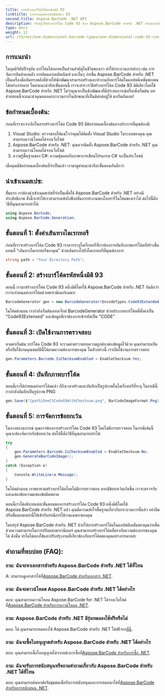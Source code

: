 ```yaml
---
title: การสร้างบาร์โค้ดโค้ดหนึ่งมิติ 93
linktitle: การกำหนดค่ารหัสมิติเดียว 93
second_title: Aspose.BarCode .NET API
description: เรียนรู้วิธีสร้างบาร์โค้ด Code 93 ด้วย Aspose.BarCode สำหรับ .NET คำแนะนำทีละขั้นตอนสำหรับการสร้างบาร์โค้ด
type: docs
weight: 12
url: /th/net/one-dimensional-barcode-types/one-dimensional-code-93-configuration/
---
```


## การแนะนำ

ในยุคดิจิทัลปัจจุบัน บาร์โค้ดได้กลายเป็นส่วนสำคัญในชีวิตของเรา ทำให้กระบวนการต่างๆ เช่น การจัดการสินค้าคงคลัง การติดฉลากผลิตภัณฑ์ และอื่นๆ ง่ายขึ้น Aspose.BarCode สำหรับ .NET เป็นเครื่องมืออันทรงพลังที่ช่วยให้นักพัฒนาสามารถสร้างและทำงานกับบาร์โค้ดในแอปพลิเคชันของตนได้อย่างง่ายดาย ในคำแนะนำทีละขั้นตอนนี้ เราจะสำรวจวิธีสร้างบาร์โค้ด Code 93 มิติเดียวโดยใช้ Aspose.BarCode สำหรับ .NET ไม่ว่าคุณจะเป็นนักพัฒนาที่มีประสบการณ์หรือเพิ่งเริ่มต้น บทช่วยสอนนี้จะแนะนำคุณตลอดกระบวนการในลักษณะที่เป็นมิตรต่อผู้ใช้ มาเริ่มกันเลย!

## ข้อกำหนดเบื้องต้น:

ก่อนที่เราจะเจาะลึกในการสร้างบาร์โค้ด Code 93 มีข้อกำหนดเบื้องต้นบางประการที่คุณต้องมี:
1. Visual Studio: ตรวจสอบให้แน่ใจว่าคุณได้ติดตั้ง Visual Studio ในระบบของคุณ คุณสามารถดาวน์โหลดได้จากเว็บไซต์
2. Aspose.BarCode สำหรับ .NET: คุณควรติดตั้ง Aspose.BarCode สำหรับ .NET คุณสามารถดาวน์โหลดได้จากเว็บไซต์
3. ความรู้พื้นฐานของ C#: ความคุ้นเคยกับภาษาการเขียนโปรแกรม C# จะเป็นประโยชน์

เมื่อคุณมีข้อกำหนดเบื้องต้นที่จำเป็นแล้ว เรามาดูคำแนะนำทีละขั้นตอนกันดีกว่า

## นำเข้าเนมสเปซ:

ขั้นแรก เราต้องนำเข้าเนมสเปซที่จำเป็นเพื่อใช้ Aspose.BarCode สำหรับ .NET อย่างมีประสิทธิภาพ สิ่งนี้จะทำให้เราสามารถเข้าถึงฟังก์ชันการทำงานของไลบรารีในโค้ดของเราได้ ต่อไปนี้คือวิธีที่คุณสามารถทำได้:

```csharp
using Aspose.BarCode;
using Aspose.BarCode.Generation;
```

## ขั้นตอนที่ 1: ตั้งค่าเส้นทางไดเรกทอรี

ก่อนที่เราจะสร้างบาร์โค้ด Code 93 เราควรระบุไดเร็กทอรีที่เราต้องการบันทึกภาพบาร์โค้ดที่สร้างขึ้น แทนที่ "เส้นทางไดเรกทอรีของคุณ" ด้วยเส้นทางไปยังไดเรกทอรีที่คุณต้องการ

```csharp
string path = "Your Directory Path";
```

## ขั้นตอนที่ 2: สร้างบาร์โค้ดรหัสหนึ่งมิติ 93

ตอนนี้ เรามาสร้างบาร์โค้ด Code 93 หนึ่งมิติโดยใช้ Aspose.BarCode สำหรับ .NET กันดีกว่า เราจะกำหนดค่าบาร์โค้ดด้วยพารามิเตอร์เฉพาะ

```csharp
BarcodeGenerator gen = new BarcodeGenerator(EncodeTypes.Code93Extended, "CODE");
```

ในโค้ดด้านบน เรากำลังเริ่มต้นออบเจ็กต์ BarcodeGenerator ด้วยประเภทบาร์โค้ดที่ตั้งค่าเป็น "Code93Extensed" และข้อมูลที่เราต้องการเข้ารหัสเป็น "CODE"

## ขั้นตอนที่ 3: เปิดใช้งานการตรวจสอบ

ตามค่าเริ่มต้น บาร์โค้ด Code 93 จะรวมค่าตรวจสอบความถูกต้องของข้อมูลไว้ด้วย คุณสามารถเปิดหรือปิดใช้งานคุณสมบัตินี้ได้ตามความต้องการของคุณ ในตัวอย่างนี้ เราเปิดใช้งานการตรวจสอบ

```csharp
gen.Parameters.Barcode.IsChecksumEnabled = EnableChecksum.Yes;
```

## ขั้นตอนที่ 4: บันทึกภาพบาร์โค้ด

ตอนนี้เราได้กำหนดค่าบาร์โค้ดแล้ว ก็ถึงเวลาสร้างและบันทึกเป็นรูปภาพในไดเร็กทอรีที่ระบุ ในกรณีนี้ เรากำลังบันทึกเป็นรูปภาพ PNG

```csharp
gen.Save($"{path}OneCSCode93WithChecksum.png", BarCodeImageFormat.Png);
```

## ขั้นตอนที่ 5: การจัดการข้อยกเว้น

ในบางสถานการณ์ คุณอาจต้องการสร้างบาร์โค้ด Code 93 โดยไม่มีการตรวจสอบ ในกรณีเช่นนี้ คุณจะต้องจัดการกับข้อยกเว้น ต่อไปนี้คือวิธีที่คุณสามารถทำได้:

```csharp
try
{
    gen.Parameters.Barcode.IsChecksumEnabled = EnableChecksum.No;
    gen.GenerateBarCodeImage();
}
catch (Exception e)
{
    Console.WriteLine(e.Message);
}
```

ในโค้ดด้านบน เราพยายามสร้างบาร์โค้ดโดยไม่มีการตรวจสอบ หากมีข้อยกเว้นเกิดขึ้น เราจะตรวจจับและแสดงข้อความแสดงข้อผิดพลาด

ตอนนี้เราได้อธิบายแต่ละขั้นตอนของการสร้างบาร์โค้ด Code 93 หนึ่งมิติโดยใช้ Aspose.BarCode สำหรับ .NET แล้ว คุณมีความเข้าใจพื้นฐานเกี่ยวกับกระบวนการนี้แล้ว อย่าลืมปรับขั้นตอนเหล่านี้ให้เข้ากับกรณีการใช้งานเฉพาะของคุณ

โดยสรุป Aspose.BarCode สำหรับ .NET ช่วยให้การสร้างบาร์โค้ดในแอปพลิเคชันของคุณง่ายขึ้น ด้วยความสามารถในการปรับแต่งพารามิเตอร์ คุณสามารถสร้างบาร์โค้ดที่ตรงกับความต้องการของคุณได้ ดังนั้น ทำไมไม่ลองใช้และปรับปรุงงานที่เกี่ยวข้องกับบาร์โค้ดของคุณอย่างง่ายดายล่ะ

## คำถามที่พบบ่อย (FAQ):

### ถาม: ฉันจะหาเอกสารสำหรับ Aspose.BarCode สำหรับ .NET ได้ที่ไหน
 A: สามารถดูเอกสารได้ที่[Aspose.BarCode สำหรับเอกสาร .NET](https://reference.aspose.com/barcode/net/).

### ถาม: ฉันจะดาวน์โหลด Aspose.BarCode สำหรับ .NET ได้อย่างไร
 ตอบ: คุณสามารถดาวน์โหลด Aspose.BarCode for .NET ได้จากเว็บไซต์ที่[Aspose.BarCode สำหรับการดาวน์โหลด .NET](https://releases.aspose.com/barcode/net/).

### ถาม: Aspose.BarCode สำหรับ .NET มีรุ่นทดลองใช้ฟรีหรือไม่
 ตอบ: ได้ คุณสามารถทดลองใช้ Aspose.BarCode สำหรับ .NET ได้ฟรีจาก[ที่นี่](https://releases.aspose.com/).

### ถาม: ฉันจะซื้อใบอนุญาตสำหรับ Aspose.BarCode สำหรับ .NET ได้อย่างไร
 ตอบ: คุณสามารถซื้อใบอนุญาตได้จากหน้าการซื้อที่[Aspose.BarCode สำหรับการซื้อ .NET](https://purchase.aspose.com/buy).

### ถาม: ฉันจะรับการสนับสนุนหรือถามคำถามเกี่ยวกับ Aspose.BarCode สำหรับ .NET ได้ที่ไหน
 ตอบ: คุณสามารถค้นหาฟอรัมชุมชนเพื่อรับการสนับสนุนและการสนทนาได้ที่[Aspose.BarCode สำหรับการสนับสนุน .NET](https://forum.aspose.com/c/barcode/13).
